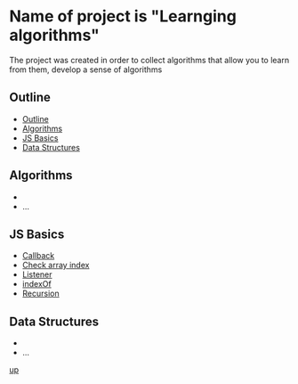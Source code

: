 <a id="up"></a>

# Name of project is "Learnging algorithms"
The project was created in order to collect algorithms that allow you to learn from them, develop a sense of algorithms

## Outline
  - [Outline](#outline)
  - [Algorithms](#algorithms)
  - [JS Basics](#js-basics)
  - [Data Structures](#data-structures)


## Algorithms
- []()
- ...

## JS Basics
- [Callback](https://github.com/Dimaggio-IT/algorithms/blob/master/callback-clg-bind.js)
- [Check array index](https://github.com/Dimaggio-IT/algorithms/blob/master/check-array-index.js)
- [Listener](https://github.com/Dimaggio-IT/algorithms/blob/master/listener.js)
- [indexOf](https://github.com/Dimaggio-IT/algorithms/blob/master/indexOf.js)
- [Recursion](https://github.com/Dimaggio-IT/algorithms/blob/master/recursion.js)

## Data Structures
- []()
- ...

[up](#up)
